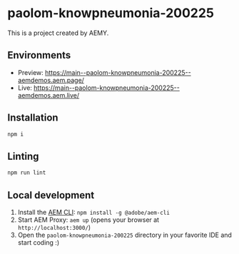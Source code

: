 # paolom-knowpneumonia-200225

This is a project created by AEMY.

## Environments

- Preview: https://main--paolom-knowpneumonia-200225--aemdemos.aem.page/
- Live: https://main--paolom-knowpneumonia-200225--aemdemos.aem.live/

## Installation

```sh
npm i
```

## Linting

```sh
npm run lint
```

## Local development

1. Install the [AEM CLI](https://github.com/adobe/helix-cli): `npm install -g @adobe/aem-cli`
1. Start AEM Proxy: `aem up` (opens your browser at `http://localhost:3000/`)
1. Open the `paolom-knowpneumonia-200225` directory in your favorite IDE and start coding :)